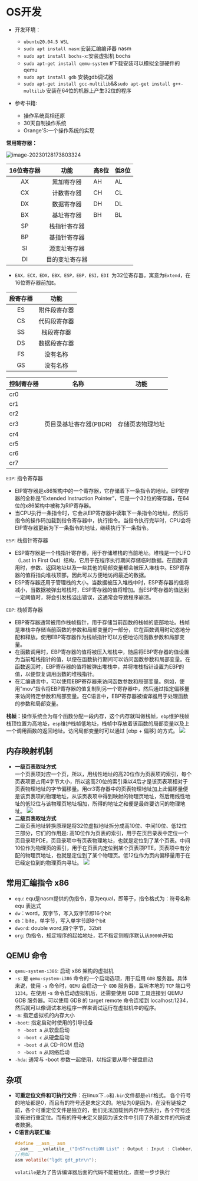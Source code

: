 # OS开发
- 开发环境：
    - `ubuntu20.04.5 WSL`
    - `sudo apt install nasm`:安装汇编编译器 nasm
    - `sudo apt install bochs-x`:安装虚拟机 bochs
    - `sudo apt-get install qemu-system`   #下载安装可以模拟全部硬件的qemu
    - `sudo apt install gdb` 安装gdb调试器
    - `sudo apt-get install gcc-multilib`&&`sudo apt-get install g++-multilib` 安装在64位的机器上产生32位的程序

- 参考书籍:
    - 操作系统真相还原
    - 30天自制操作系统
    - Orange'S:一个操作系统的实现

**常用寄存器：**

![image-20230128173803324](image/image-20230128173803324.png)

| 16位寄存器 |      功能      | 高8位 | 低8位 |
| :--------: | :------------: | ----- | ------ |
|     AX     |   累加寄存器   | AH    | AL     |
|     CX     |   计数寄存器   | CH    | CL     |
|     DX     |   数据寄存器   | DH    | DL     |
|     BX     |   基址寄存器   | BH    | BL     |
|     SP     |  栈指针寄存器  |       |        |
|     BP     |  基指针寄存器  |       |        |
|     SI     |  源变址寄存器  |       |        |
|     DI     | 目的变址寄存器 |       |        |

- `EAX，ECX，EDX，EBX，ESP，EBP，ESI，EDI `为32位寄存器，寓意为`Extend`，在16位寄存器前加`E`。

| 段寄存器 |     功能     |
| :------: | :----------: |
|    ES    | 附件段寄存器 |
|    CS    | 代码段寄存器 |
|    SS    |  栈段寄存器  |
|    DS    | 数据段寄存器 |
|    FS    |   没有名称   |
|    GS    |   没有名称   |       

| 控制寄存器 | 名称                   | 功能             |
| ---------- | ---------------------- | ---------------- |
| cr0        |                        |                  |
| cr1        |                        |                  |
| cr2        |                        |                  |
| cr3        | 页目录基址寄存器(PBDR) | 存储页表物理地址 |
| cr4        |                        |                  |
| cr5        |                        |                  |
| cr6        |                        |                  |
| cr7        |                        |                  |

`EIP`:  指令寄存器   

 - EIP寄存器是x86架构中的一个寄存器，它存储着下一条指令的地址。EIP寄存器的全称是“Extended Instruction Pointer”，它是一个32位的寄存器，在64位的x86架构中被称为RIP寄存器。
 - 当CPU执行一条指令时，它会从EIP寄存器中读取下一条指令的地址，然后将指令的操作码加载到指令寄存器中，执行指令。当指令执行完毕时，CPU会将EIP寄存器更新为下一条指令的地址，继续执行下一条指令。    

`ESP`:  栈指针寄存器       
 - ESP寄存器是一个栈指针寄存器，用于存储堆栈的当前地址。堆栈是一个LIFO（Last In First Out）结构，它用于在程序执行期间存储临时数据。在函数调用时，参数、返回地址以及一些其他的局部变量都会被压入堆栈中。ESP寄存器的值将指向堆栈顶部，因此可以方便地访问最近的数据。
 - ESP寄存器还用于管理栈的大小。当数据被压入堆栈中时，ESP寄存器的值将减小，当数据被弹出堆栈时，ESP寄存器的值将增加。当ESP寄存器的值达到一定阈值时，将会引发栈溢出错误，这通常会导致程序崩溃。  

 `EBP`:  栈帧寄存器
 - EBP寄存器通常被用作栈帧指针，用于存储当前函数的栈帧的底部地址。栈帧是堆栈中存储当前函数的参数和局部变量的一部分，它在函数调用时动态地分配和释放。使用EBP寄存器作为栈帧指针可以方便地访问函数参数和局部变量。
 - 在函数调用时，EBP寄存器的值将被压入堆栈中，随后将EBP寄存器的值设置为当前堆栈指针的值，以便在函数执行期间可以访问函数参数和局部变量。在函数返回时，EBP寄存器的值将被弹出堆栈中，并将堆栈指针设置为EBP的值，以便恢复调用函数的堆栈指针。
 - 在汇编语言中，可以使用EBP寄存器来访问函数参数和局部变量。例如，使用"mov"指令将EBP寄存器的值复制到另一个寄存器中，然后通过指定偏移量来访问特定参数和局部变量。在C语言中，EBP寄存器被编译器用于处理函数的参数和局部变量。

**栈帧**：操作系统会为每个函数分配一段内存，这个内存就叫做栈帧，`ebp`维护栈帧栈顶位置为高地址，`esp`维护栈帧低地址，栈帧中存放着该函数的局部变量以及上一个调用函数的返回地址。访问局部变量时可以通过 [ebp + 偏移] 的方式。
![](./image/5.png)

## 内存映射机制
 - **一级页表取址方式**    
   一个页表项对应一个页，所以，用线性地址的高20位作为页表项的索引，每个页表项要占用4字节大小，所以这高20位的索引乘以4后才是该页表项相对于页表物理地址的字节偏移量。用cr3寄存器中的页表物理地址加上此偏移量便是该页表项的物理地址，从该页表项中得到映射的物理页地址，然后用线性地址的低12位与该物理页地址相加，所得的地址之和便是最终要访问的物理地址。
    ![](./image/page1.png)
 - **二级页表取址方式**   
 二级页表地址转换原理是将32位虚拟地址拆分成高10位、中间10位、低12位三部分，它们的作用是: 高10位作为页表的索引，用于在页目录表中定位一个页目录项PDE，页目录项中有页表物理地址，也就是定位到了某个页表。中间10位作为物理页的索引，用于在页表内定位到某个页表项PTE，页表项中有分配的物理页地址，也就是定位到了某个物理页。低12位作为页内偏移量用于在已经定位到的物理页内寻址。
    ![](./image/page2.png)
## 常用汇编指令 x86
 - `equ`: equ是nasm提供的伪指令，意为equal，即等于，指令格式为：符号名称 equ 表达式
 - `dw`：word，双字节，写入双字节即16个bit
 - `db`：bite，单字节，写入单字节即8个bit
 - `dword`: double word,四个字节，32bit
 - `org`: 伪指令，规定程序的起始地址，若不指定则程序默认从`0000h`开始         

## QEMU 命令
 - `qemu-system-i386`: 启动 x86 架构的虚拟机
 - `-s`: 是 `qemu-system-i386` 命令的一个启动选项，用于启用 `GDB` 服务器。具体来说，使用 `-s` 命令时，`QEMU` 会启动一个 `GDB` 服务器，监听本地的 `TCP` 端口号 `1234`。在使用 -s 命令启动虚拟机后，还需要使用 GDB 工具连接到 QEMU GDB 服务器。可以使用 GDB 的 target remote 命令连接到 localhost:1234，然后就可以像调试本地程序一样来调试运行在虚拟机中的程序。       
 - `-m`: 指定虚拟机的内存大小    
 - `-boot`: 指定启动时使用的引导设备
     - `-boot a` 从软盘启动
     - `-boot c` 从硬盘启动
     - `-boot d` 从 CD-ROM 启动
     - `-boot n` 从网络启动
 - `-hda`: 通常与 -boot 参数一起使用，以指定要从哪个硬盘启动
## 杂项
 - **可重定位文件和可执行文件**：在linux下`.o`和`.bin`文件都是`elf`格式。
各个符号的地址都是0，而且有的符号还是未定义的。地址为0是因为，在没有链接之前，各个可重定位文件是独立的，他们无法加载到内存中去执行，各个符号还没有进行重定位。而有的符号未定义是因为该文件中引用了外部文件的代码或者数据。    
 - **C语言内联汇编**:    
    ```c
    #define __asm__ asm  
    __asm__　__volatile__("InSTructiON List" : Output : Input : Clobber/Modify);
    //例如
    asm volatile("lgdt gdt_ptr\n");
    ```
    `volatile`是为了告诉编译器后面的代码不能被优化，直接一步步执行